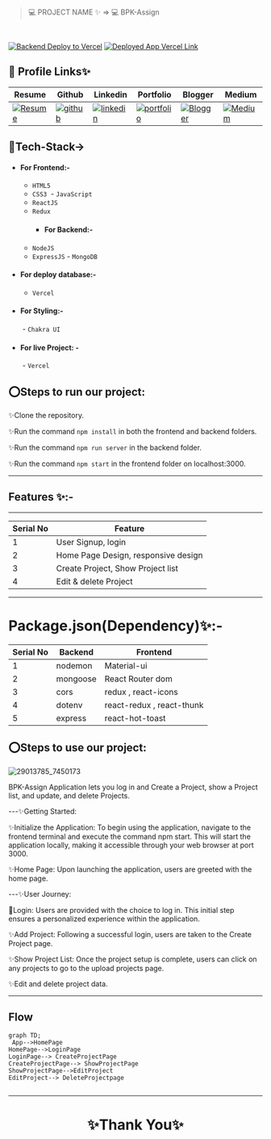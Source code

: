 
> 💻 PROJECT NAME ✨ => 💻 BPK-Assign
<br>




[![Backend Deploy to Vercel](https://img.shields.io/badge/Backend_Deployed_Vercel_Link-0A66C2?style=for-the-badge&logo=ko-fi&logoColor=white)]()
[![Deployed App Vercel Link](https://img.shields.io/badge/Deployed_App_Vercel_Link-000?style=for-the-badge&logo=ko-fi&logoColor=white)](https://bpk-assign-xnp5.vercel.app/)






## 🔗 Profile Links✨




| Resume | Github                                                                                                                                   | Linkedin                                                                                                                                                            | Portfolio                                                                                                                                    | Blogger                                                                                                                                                           | Medium                                                                                                                                    |
| ------------- | ---------------------------------------------------------------------------------------------------------------------------------------- | ------------------------------------------------------------------------------------------------------------------------------------------------------------------- | -------------------------------------------------------------------------------------------------------------------------------------------- | -------------------------------------------------------------------------------------------------------------------------------------------- | -------------------------------------------------------------------------------------------------------------------------------------------- |
| [![Resume](https://img.shields.io/badge/my_Resume-E75480?style=for-the-badge&logo=ko-fi&logoColor=white)](https://drive.google.com/file/d/1YE62u2ChjmlR-EKeqZ75UvFMg_KcY86T/view?usp=sharing) | [![github](https://img.shields.io/badge/github-1DA1F2?style=for-the-badge&logo=github&logoColor=white)](https://github.com/shikhu51197/)| [![linkedin](https://img.shields.io/badge/linkedin-0A66C2?style=for-the-badge&logo=linkedin&logoColor=white)](https://www.linkedin.com/in/shikha-gupta-12a2b5199) |[![portfolio](https://img.shields.io/badge/my_portfolio-18A303?style=for-the-badge&logo=ionic&logoColor=white)](https://shikhu51197.github.io/) |[![Blogger](https://img.shields.io/badge/Blogger-FE5A1D?style=for-the-badge&logo=Blogger&logoColor=white)](https://wwwartificial-intelligence.blogspot.com/) |[![Medium](https://img.shields.io/badge/Medium-000?style=for-the-badge&logo=Medium&logoColor=white)](https://medium.com/@sg780060) |  


## 💫Tech-Stack->

- #### For Frontend:-
   - `HTML5`
  - `CSS3`
  - `JavaScript `
  - `ReactJS`
  - `Redux`
    - #### For Backend:-
   - `NodeJS`
   - `ExpressJS`
    - `MongoDB `
- #### For deploy database:- 
    
     - `Vercel`
   
- #### For Styling:-  

   - `Chakra UI `
  
- #### For live Project: -
   - `Vercel`
   

## ⭕Steps to run our project:

✨Clone the repository.

✨Run the command `npm install` in both the frontend and backend folders.

✨Run the command `npm run server` in the backend folder.

✨Run the command `npm start` in the frontend folder on localhost:3000.

---
## Features ✨:-
---
 | Serial No            | Feature                                                              |
| ----------------- | ------------------------
| 1 | User Signup, login|
| 2 | Home Page Design, responsive design |
| 3 |Create Project, Show Project list  |
| 4 |  Edit & delete Project|



---
# Package.json(Dependency)✨:-

 | Serial No            | Backend                      |  Frontend      |
| ----------------- | ---------------------|------------------------ |
| 1 | nodemon | Material-ui |
| 2 | mongoose | React Router dom |
| 3 | cors | redux , react-icons |
| 4 | dotenv | react-redux , react-thunk |
| 5 | express | react-hot-toast |



⭕Steps to use our project:
---
![29013785_7450173](https://github.com/shikhu51197/zuraventureAssign/assets/107506646/60f740af-85e2-4a48-8bf9-c76acaf9c3d1)

BPK-Assign Application lets you log in and Create a Project, show a Project list, and update, and delete Projects.

---✨Getting Started:

✨Initialize the Application: To begin using the application, navigate to the frontend terminal and execute the command npm start. This will start the application locally, making it accessible through your web browser at port 3000.

✨Home Page: Upon launching the application, users are greeted with the home page.

---✨User Journey:

💫Login: Users are provided with the choice to log in. This initial step ensures a personalized experience within the application.

✨Add Project: Following a successful login, users are taken to the Create Project page.

✨Show Project List: Once the project setup is complete, users can click on any projects to go to the upload projects page. 

✨Edit and delete project data.

---

## Flow

```mermaid
graph TD;
 App-->HomePage
HomePage-->LoginPage
LoginPage--> CreateProjectPage
CreateProjectPage--> ShowProjectPage
ShowProjectPage-->EditProject
EditProject--> DeleteProjectpage


```

---



<h1 align="center">✨Thank You✨</h1>



